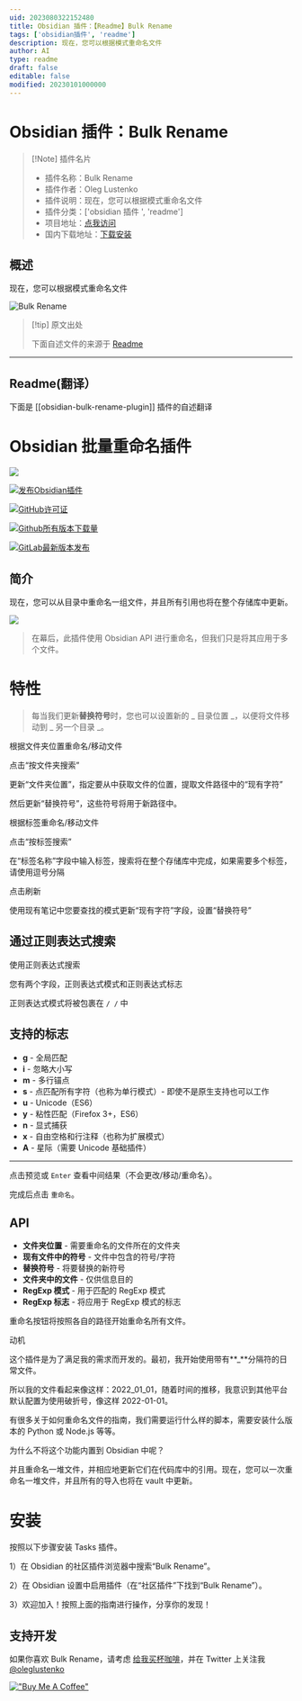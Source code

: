 ```yaml
---
uid: 2023080322152480
title: Obsidian 插件：【Readme】Bulk Rename
tags: ['obsidian插件', 'readme']
description: 现在，您可以根据模式重命名文件
author: AI
type: readme
draft: false
editable: false
modified: 20230101000000
---
```


# Obsidian 插件：Bulk Rename

> [!Note] 插件名片
> - 插件名称：Bulk Rename
> - 插件作者：Oleg Lustenko
> - 插件说明：现在，您可以根据模式重命名文件
> - 插件分类：['obsidian 插件 ', 'readme']
> - 项目地址：[点我访问](https://github.com/OlegLustenko/obsidian-bulk-rename)
> - 国内下载地址：[下载安装](https://pkmer.cn/products/plugin/pluginMarket/?obsidian-bulk-rename-plugin)

## 概述

现在，您可以根据模式重命名文件

![Bulk Rename](https://cdn.pkmer.cn/covers/obsidian-bulk-rename-plugin_new.gif!pkmer)

> [!tip] 原文出处
>
>下面自述文件的来源于 [Readme](https://ghproxy.net/https://raw.githubusercontent.com/OlegLustenko/obsidian-bulk-rename/master/README.md)
>

---

## Readme(翻译）

下面是 [[obsidian-bulk-rename-plugin]] 插件的自述翻译

# Obsidian 批量重命名插件

[![](https://github.com/OlegLustenko/obsidian-bulk-rename/actions/workflows/CI.yml/badge.svg)](https://github.com/OlegLustenko/obsidian-bulk-rename/actions/workflows/CI.yml)

[![发布Obsidian插件](https://github.com/OlegLustenko/obsidian-bulk-rename/actions/workflows/release.yml/badge.svg)](https://github.com/OlegLustenko/obsidian-bulk-rename/actions/workflows/release.yml)

[![GitHub许可证](https://img.shields.io/github/license/OlegLustenko/obsidian-bulk-rename)](https://https://github.com/OlegLustenko/obsidian-bulk-rename/master/LICENSE)

[![Github所有版本下载量](https://img.shields.io/github/downloads/OlegLustenko/obsidian-bulk-rename/total.svg)](https://github.com/OlegLustenko/obsidian-bulk-rename/releases/)

[![GitLab最新版本发布](https://badgen.net/github/release/OlegLustenko/obsidian-bulk-rename/)](https://github.com/OlegLustenko/obsidian-bulk-rename/releases)

## 简介

现在，您可以从目录中重命名一组文件，并且所有引用也将在整个存储库中更新。

![](documentation/assets/Animation.gif)

> 在幕后，此插件使用 Obsidian API 进行重命名，但我们只是将其应用于多个文件。

# 特性

> 每当我们更新**替换符号**时，您也可以设置新的 _ 目录位置 _，以便将文件移动到 _ 另一个目录 _。

根据文件夹位置重命名/移动文件

点击“按文件夹搜索”

更新“文件夹位置”，指定要从中获取文件的位置，提取文件路径中的“现有字符”

然后更新“替换符号”，这些符号将用于新路径中。

根据标签重命名/移动文件

点击“按标签搜索”

在“标签名称”字段中输入标签，搜索将在整个存储库中完成，如果需要多个标签，请使用逗号分隔

点击刷新

使用现有笔记中您要查找的模式更新“现有字符”字段，设置“替换符号”

## 通过正则表达式搜索

使用正则表达式搜索

您有两个字段，正则表达式模式和正则表达式标志

正则表达式模式将被包裹在 `/ /` 中

## 支持的标志

- **g** - 全局匹配
- **i** - 忽略大小写
- **m** - 多行锚点
- **s** - 点匹配所有字符（也称为单行模式）- 即使不是原生支持也可以工作
- **u** - Unicode（ES6）
- **y** - 粘性匹配（Firefox 3+，ES6）
- **n** - 显式捕获
- **x** - 自由空格和行注释（也称为扩展模式）
- **A** - 星际（需要 Unicode 基础插件）

---

点击预览或 `Enter` 查看中间结果（不会更改/移动/重命名）。

完成后点击 `重命名`。

## API

- **文件夹位置** - 需要重命名的文件所在的文件夹
- **现有文件中的符号** - 文件中包含的符号/字符
- **替换符号** - 将要替换的新符号
- **文件夹中的文件** - 仅供信息目的
- **RegExp 模式** - 用于匹配的 RegExp 模式
- **RegExp 标志** - 将应用于 RegExp 模式的标志

重命名按钮将按照各自的路径开始重命名所有文件。

动机

这个插件是为了满足我的需求而开发的。最初，我开始使用带有**_**分隔符的日常文件。

所以我的文件看起来像这样：2022_01_01，随着时间的推移，我意识到其他平台默认配置为使用破折号，像这样 2022-01-01。

有很多关于如何重命名文件的指南，我们需要运行什么样的脚本，需要安装什么版本的 Python 或 Node.js 等等。

为什么不将这个功能内置到 Obsidian 中呢？

并且重命名一堆文件，并相应地更新它们在代码库中的引用。现在，您可以一次重命名一堆文件，并且所有的导入也将在 vault 中更新。

# 安装

按照以下步骤安装 Tasks 插件。

1）在 Obsidian 的社区插件浏览器中搜索“Bulk Rename”。

2）在 Obsidian 设置中启用插件（在“社区插件”下找到“Bulk Rename”）。

3）欢迎加入！按照上面的指南进行操作，分享你的发现！

## 支持开发

如果你喜欢 Bulk Rename，请考虑 [给我买杯咖啡](https://www.buymeacoffee.com/oleglustenko)，并在 Twitter 上关注我 [@oleglustenko](https://twitter.com/oleglustenko)

[!["Buy Me A Coffee"](https://www.buymeacoffee.com/assets/img/custom_images/orange_img.png)](https://www.buymeacoffee.com/oleglustenko)
